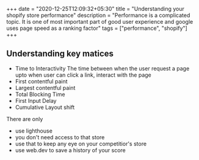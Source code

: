 +++
date = "2020-12-25T12:09:32+05:30"
title = "Understanding your shopify store performance"
description = "Performance is a complicated topic. It is one of most important part of good user experience and google uses page speed as a ranking factor"
tags = ["performance", "shopify"]
+++

## Understanding key matices

- Time to Interactivity
    The time between when the user request a page upto when user can click a link, interact with the page
- First contentful paint
- Largest contentful paint
- Total Blocking Time
- First Input Delay
- Cumulative Layout shift 

There are only  

- use lighthouse
- you don't need access to that store
- use that to keep any eye on your competitior's store
- use web.dev to save a history of your score
